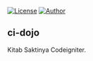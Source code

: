 [![License](https://img.shields.io/badge/license-BSD%20License-orange.svg)](https://github.com/ezralazuardy/mushishi/blob/master/LICENSE)
[![Author](https://img.shields.io/badge/author-ezra%20lazuardy-blue.svg)](https://github.com/ezralazuardy) 

## ci-dojo

Kitab Saktinya Codeigniter.
